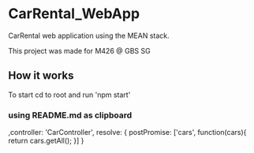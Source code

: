 # CarRental_WebApp
CarRental web application using the MEAN stack. 

This project was made for M426 @ GBS SG 

## How it works
To start cd to root and run
'npm start'


### using README.md as clipboard


,controller: 'CarController',
        resolve: {
            postPromise: ['cars', function(cars){
                return cars.getAll();
            }]
        }